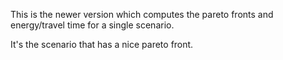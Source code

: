 This is the newer version which computes the pareto fronts and energy/travel time for a single scenario. 

It's the scenario that has a nice pareto front.